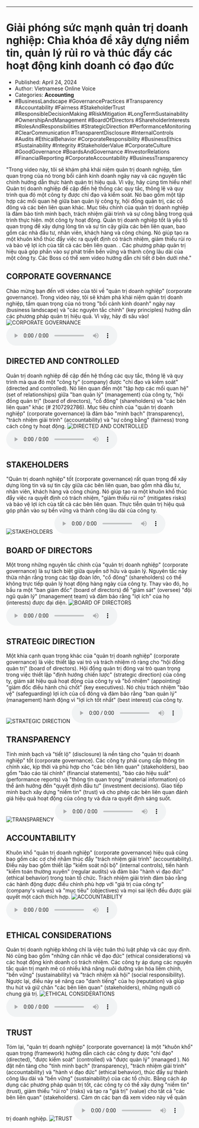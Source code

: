 
---

# Giải phóng sức mạnh quản trị doanh nghiệp: Chìa khóa để xây dựng niềm tin, quản lý rủi ro và thúc đẩy các hoạt động kinh doanh có đạo đức

- Published: April 24, 2024
- Author: Vietnamese Online Voice
- Categories: **Accounting**
- #BusinessLandscape #GovernancePractices #Transparency #Accountability #Fairness #StakeholderTrust #ResponsibleDecisionMaking #RiskMitigation #LongTermSustainability #OwnershipAndManagement #BoardOfDirectors #ShareholderInterests #RolesAndResponsibilities #StrategicDirection #PerformanceMonitoring #ClearCommunication #TransparentDisclosure #InternalControls #Audits #EthicalBehavior #CorporateResponsibility #BusinessEthics #Sustainability #Integrity #StakeholderValue #CorporateCulture #GoodGovernance #BoardsAndGovernance #InvestorRelations #FinancialReporting #CorporateAccountability #BusinessTransparency

"Trong video này, tôi sẽ khám phá khái niệm quản trị doanh nghiệp, tầm quan trọng của nó trong bối cảnh kinh doanh ngày nay và các nguyên tắc chính hướng dẫn thực hành quản trị hiệu quả. Vì vậy, hãy cùng tìm hiểu nhé! Quản trị doanh nghiệp đề cập đến hệ thống các quy tắc, thông lệ và quy trình qua đó một công ty được chỉ đạo và kiểm soát. Nó bao gồm một tập hợp các mối quan hệ giữa ban quản lý công ty, hội đồng quản trị, các cổ đông và các bên liên quan khác. Mục tiêu chính của quản trị doanh nghiệp là đảm bảo tính minh bạch, trách nhiệm giải trình và sự công bằng trong quá trình thực hiện. một công ty hoạt động. Quản trị doanh nghiệp tốt là yếu tố quan trọng để xây dựng lòng tin và sự tin cậy giữa các bên liên quan, bao gồm các nhà đầu tư, nhân viên, khách hàng và công chúng. Nó giúp tạo ra một khuôn khổ thúc đẩy việc ra quyết định có trách nhiệm, giảm thiểu rủi ro và bảo vệ lợi ích của tất cả các bên liên quan. . Các phương pháp quản trị hiệu quả góp phần vào sự phát triển bền vững và thành công lâu dài của một công ty. Các Boss có thể xem video hướng dẫn chi tiết ở bên dưới nhé."


## CORPORATE GOVERNANCE

Chào mừng bạn đến với video của tôi về "quản trị doanh nghiệp" (corporate governance). Trong video này, tôi sẽ khám phá khái niệm quản trị doanh nghiệp, tầm quan trọng của nó trong "bối cảnh kinh doanh" ngày nay (business landscape) và "các nguyên tắc chính" (key principles) hướng dẫn các phương pháp quản trị hiệu quả. Vì vậy, hãy đi sâu vào!
![CORPORATE GOVERNANCE](https://http-archiver-apis-production-80.schnworks.com/storage/images/transitions/2024-04-24/transition--8220568600-Montserrat-Thin-9C27B0.jpg)
<audio controls>
    <source src="https://http-archiver-apis-production-80.schnworks.com/storage/audio/file-24095846892.mp3" type="audio/mpeg">
</audio>



## DIRECTED AND CONTROLLED

Quản trị doanh nghiệp đề cập đến hệ thống các quy tắc, thông lệ và quy trình mà qua đó một "công ty" (company) được "chỉ đạo và kiểm soát" (directed and controlled). Nó liên quan đến một "tập hợp các mối quan hệ" (set of relationships) giữa "ban quản lý" (management) của công ty, "hội đồng quản trị" (board of directors), "cổ đông" (shareholders) và "các bên liên quan" khác (# 2107292786). Mục tiêu chính của "quản trị doanh nghiệp" (corporate governance) là đảm bảo "minh bạch" (transparency), "trách nhiệm giải trình" (accountability) và "sự công bằng" (fairness) trong cách công ty hoạt động.
![DIRECTED AND CONTROLLED](https://http-archiver-apis-production-80.schnworks.com/storage/images/transitions/2024-04-24/transition-13183570054-Montserrat-Bold-880E4F.jpg)
<audio controls>
    <source src="https://http-archiver-apis-production-80.schnworks.com/storage/audio/file-1199744009.mp3" type="audio/mpeg">
</audio>



## STAKEHOLDERS

"Quản trị doanh nghiệp" tốt (corporate governance) rất quan trọng để xây dựng lòng tin và sự tin cậy giữa các bên liên quan, bao gồm nhà đầu tư, nhân viên, khách hàng và công chúng. Nó giúp tạo ra một khuôn khổ thúc đẩy việc ra quyết định có trách nhiệm, "giảm thiểu rủi ro" (mitigates risks) và bảo vệ lợi ích của tất cả các bên liên quan. Thực tiễn quản trị hiệu quả góp phần vào sự bền vững và thành công lâu dài của công ty.
![STAKEHOLDERS](https://http-archiver-apis-production-80.schnworks.com/storage/images/transitions/2024-04-24/transition-12953493804-Montserrat-Medium-1A237E.jpg)
<audio controls>
    <source src="https://http-archiver-apis-production-80.schnworks.com/storage/audio/file-21659367564.mp3" type="audio/mpeg">
</audio>



## BOARD OF DIRECTORS

Một trong những nguyên tắc chính của "quản trị doanh nghiệp" (corporate governance) là sự tách biệt giữa quyền sở hữu và quản lý. Nguyên tắc này thừa nhận rằng trong các tập đoàn lớn, "cổ đông" (shareholders) có thể không trực tiếp quản lý hoạt động hàng ngày của công ty. Thay vào đó, họ bầu ra một "ban giám đốc" (board of directors) để "giám sát" (oversee) "đội ngũ quản lý" (management team) và đảm bảo rằng "lợi ích" của họ (interests) được đại diện.
![BOARD OF DIRECTORS](https://http-archiver-apis-production-80.schnworks.com/storage/images/transitions/2024-04-24/transition--9217022098-Montserrat-Thin-283593.jpg)
<audio controls>
    <source src="https://http-archiver-apis-production-80.schnworks.com/storage/audio/file-5091303098.mp3" type="audio/mpeg">
</audio>



## STRATEGIC DIRECTION

Một khía cạnh quan trọng khác của "quản trị doanh nghiệp" (corporate governance) là việc thiết lập vai trò và trách nhiệm rõ ràng cho "hội đồng quản trị" (board of directors). Hội đồng quản trị đóng vai trò quan trọng trong việc thiết lập "định hướng chiến lược" (strategic direction) của công ty, giám sát hiệu quả hoạt động của công ty và "bổ nhiệm" (appointing) "giám đốc điều hành chủ chốt" (key executives). Nó chịu trách nhiệm "bảo vệ" (safeguarding) lợi ích của cổ đông và đảm bảo rằng "ban quản lý" (management) hành động vì "lợi ích tốt nhất" (best interest) của công ty.
![STRATEGIC DIRECTION](https://http-archiver-apis-production-80.schnworks.com/storage/images/transitions/2024-04-24/transition--21146097256-Montserrat-Black-512DA8.jpg)
<audio controls>
    <source src="https://http-archiver-apis-production-80.schnworks.com/storage/audio/file-27534942902.mp3" type="audio/mpeg">
</audio>



## TRANSPARENCY

Tính minh bạch và "tiết lộ" (disclosure) là nền tảng cho "quản trị doanh nghiệp" tốt (corporate governance). Các công ty phải cung cấp thông tin chính xác, kịp thời và phù hợp cho "các bên liên quan" (stakeholders), bao gồm "báo cáo tài chính" (financial statements), "báo cáo hiệu suất" (performance reports) và "thông tin quan trọng" (material information) có thể ảnh hưởng đến "quyết định đầu tư" (investment decisions). Giao tiếp minh bạch xây dựng "niềm tin" (trust) và cho phép các bên liên quan đánh giá hiệu quả hoạt động của công ty và đưa ra quyết định sáng suốt.
![TRANSPARENCY](https://http-archiver-apis-production-80.schnworks.com/storage/images/transitions/2024-04-24/transition--29053837127-Montserrat-Bold-1A237E.jpg)
<audio controls>
    <source src="https://http-archiver-apis-production-80.schnworks.com/storage/audio/file-16780245912.mp3" type="audio/mpeg">
</audio>



## ACCOUNTABILITY

Khuôn khổ "quản trị doanh nghiệp" (corporate governance) hiệu quả cũng bao gồm các cơ chế nhằm thúc đẩy "trách nhiệm giải trình" (accountability). Điều này bao gồm thiết lập "kiểm soát nội bộ" (internal controls), tiến hành "kiểm toán thường xuyên" (regular audits) và đảm bảo "hành vi đạo đức" (ethical behavior) trong toàn tổ chức. Trách nhiệm giải trình đảm bảo rằng các hành động được điều chỉnh phù hợp với "giá trị của công ty" (company's values) và "mục tiêu" (objectives) và mọi sai lệch đều được giải quyết một cách thích hợp.
![ACCOUNTABILITY](https://http-archiver-apis-production-80.schnworks.com/storage/images/transitions/2024-04-24/transition--12629861154-Montserrat-Black-004895.jpg)
<audio controls>
    <source src="https://http-archiver-apis-production-80.schnworks.com/storage/audio/file-21000864929.mp3" type="audio/mpeg">
</audio>



## ETHICAL CONSIDERATIONS

Quản trị doanh nghiệp không chỉ là việc tuân thủ luật pháp và các quy định. Nó cũng bao gồm "những cân nhắc về đạo đức" (ethical considerations) và các hoạt động kinh doanh có trách nhiệm. Các công ty áp dụng các nguyên tắc quản trị mạnh mẽ có nhiều khả năng nuôi dưỡng văn hóa liêm chính, "bền vững" (sustainability) và "trách nhiệm xã hội" (social responsibility). Ngược lại, điều này sẽ nâng cao "danh tiếng" của họ (reputation) và giúp thu hút và giữ chân "các bên liên quan" (stakeholders), những người có chung giá trị.
![ETHICAL CONSIDERATIONS](https://http-archiver-apis-production-80.schnworks.com/storage/images/transitions/2024-04-24/transition--19773892582-Montserrat-Medium-9C27B0.jpg)
<audio controls>
    <source src="https://http-archiver-apis-production-80.schnworks.com/storage/audio/file-17362540410.mp3" type="audio/mpeg">
</audio>



## TRUST

Tóm lại, "quản trị doanh nghiệp" (corporate governance) là một "khuôn khổ" quan trọng (framework) hướng dẫn cách các công ty được "chỉ đạo" (directed), "được kiểm soát" (controlled) và "được quản lý" (managed ). Nó đặt nền tảng cho "tính minh bạch" (transparency), "trách nhiệm giải trình" (accountability) và "hành vi đạo đức" (ethical behavior), thúc đẩy sự thành công lâu dài và "bền vững" (sustainability) của các tổ chức. Bằng cách áp dụng các phương pháp quản trị tốt, các công ty có thể xây dựng "niềm tin" (trust), giảm thiểu "rủi ro" (risks) và tạo ra "giá trị" (value) cho tất cả "các bên liên quan" (stakeholders). Cảm ơn các bạn đã xem video này về quản trị doanh nghiệp.
![TRUST](https://http-archiver-apis-production-80.schnworks.com/storage/images/transitions/2024-04-24/transition-8693635208-Montserrat-Black-512DA8.jpg)
<audio controls>
    <source src="https://http-archiver-apis-production-80.schnworks.com/storage/audio/file-16534230806.mp3" type="audio/mpeg">
</audio>

